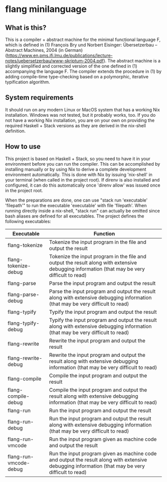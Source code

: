 # flang minilanguage

## What is this?
This is a compiler + abstract machine for the minimal functional language F, which is defined in (1) François Bry und Norbert Eisinger: Übersetzerbau – Abstract Machines, 2004 (in German) (https://www.en.pms.ifi.lmu.de/publications/lecture-notes/uebersetzerbau/www-skriptum-2004.pdf).
The abstract machine is a slightly simplified and corrected version of the one defined in (1) accompanying the language F.
The compiler extends the procedure in (1) by adding compile-time type-checking based on a polymorphic, iterative typification algorithm.

## System requirements
It should run on any modern Linux or MacOS system that has a working Nix installation.
Windows was not tested, but it probably works, too.
If you do not have a working Nix installation, you are on your own on providing the required Haskell + Stack versions as they are derived in the nix-shell definition.

## How to use
This project is based on Haskell + Stack, so you need to have it in your environment before you can run the compiler.
This can be accomplished by installing manually or by using Nix to derive a complete development environment automatically.
This is done with Nix by issuing 'nix-shell' in your terminal (when called in the project root).
If direnv is also installed and configured, it can do this automatically once 'direnv allow' was issued once in the project root.

When the preparations are done, one can use "stack run 'executable' 'filepath'" to run the executable 'executable' with file 'filepath'.
When running directly inside a nix-shell, "stack run" can actually be omitted since bash aliases are defined for all executables.
The project defines the following executables:

| Executable             | Function                                                                                                                                          |
| ---------------------- | ------------------------------------------------------------------------------------------------------------------------------------------------- |
| flang-tokenize         | Tokenize the input program in the file and output the result                                                                                      |
| flang-tokenize-debug   | Tokenize the input program in the file and output the result along with extensive debugging information (that may be very difficult to read)      |
| flang-parse            | Parse the input program and output the result                                                                                                     |
| flang-parse-debug      | Parse the input program and output the result along with extensive debugging information (that may be very difficult to read)                     |
| flang-typify           | Typify the input program and output the result                                                                                                    |
| flang-typify-debug     | Typify the input program and output the result along with extensive debugging information (that may be very difficult to read)                    |
| flang-rewrite          | Rewrite the input program and output the result                                                                                                   |
| flang-rewrite-debug    | Rewrite the input program and output the result along with extensive debugging information (that may be very difficult to read)                   |
| flang-compile          | Compile the input program and output the result                                                                                                   |
| flang-compile-debug    | Compile the input program and output the result along with extensive debugging information (that may be very difficult to read)                   |
| flang-run              | Run the input program and output the result                                                                                                       |
| flang-run-debug        | Run the input program and output the result along with extensive debugging information (that may be very difficult to read)                       |
| flang-run-vmcode       | Run the input program given as machine code and output the result                                                                                 |
| flang-run-vmcode-debug | Run the input program given as machine code and output the result along with extensive debugging information (that may be very difficult to read) |